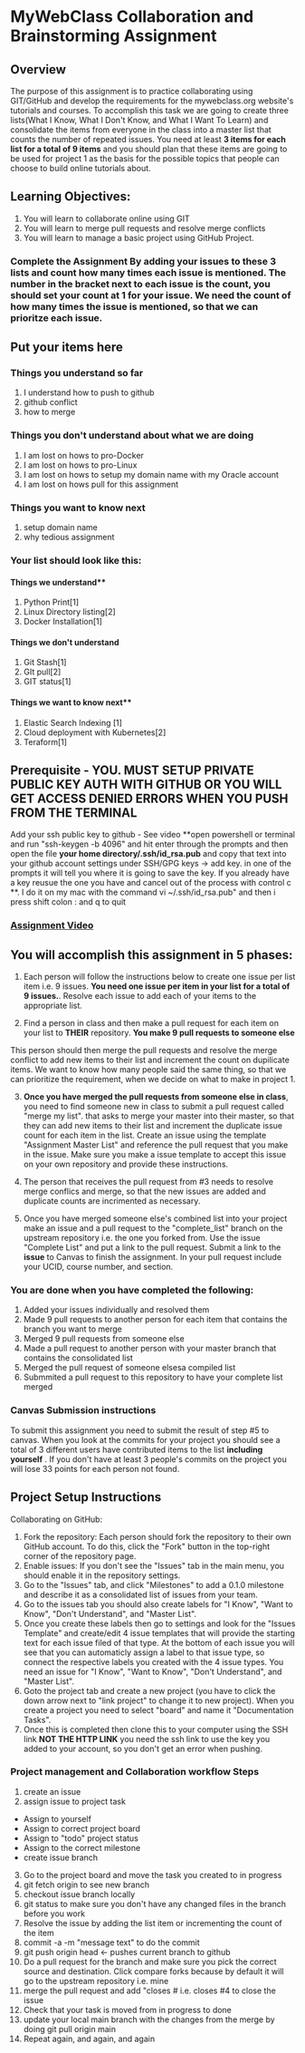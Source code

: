 # MyWebClass Collaboration and Brainstorming Assignment

## Overview

The purpose of this assignment is to practice collaborating using GIT/GitHub and develop the requirements for the mywebclass.org website's tutorials and courses.  To accomplish this task we are going to create three lists(What I Know, What I Don't Know, and What I Want To Learn) and consolidate the items from everyone in the class into a master list that counts the number of repeated issues.  You need at least **3 items for each list for a total of 9 items** and you should plan that these items are going to be used for project 1 as the basis for the possible topics that people can choose to build online tutorials about.   

## Learning Objectives:
1.  You will learn to collaborate online using GIT
2.  You will learn to merge pull requests and resolve merge conflicts
3.  You will learn to manage a basic project using GitHub Project.

### Complete the Assignment By adding your issues to these 3 lists and count how many times each issue is mentioned.  The number in the bracket next to each issue is the count, you should set your count at 1 for your issue.  We need the count of how many times the issue is mentioned, so that we can prioritze each issue.
## Put your items here
### Things you understand so far
1.  I understand how to push to github
2.  github conflict
3.  how to merge
### Things you don't understand about what we are doing
1. I am lost on hows to pro-Docker
2. I am lost on hows to pro-Linux
3. I am lost on hows to setup my domain name with my Oracle account
4. I am lost on hows pull for this assignment
### Things you want to know next
1. setup domain name
2. why tedious assignment

### Your list should look like this:
#### Things we understand**
1.  Python Print[1]
2.  Linux Directory listing[2] 
3.  Docker Installation[1]
#### Things we don't understand
1. Git Stash[1]
2. GIt pull[2]
3. GIT status[1]
#### Things we want to know next**
1.  Elastic Search Indexing [1]
2.  Cloud deployment with Kubernetes[2]
3.  Teraform[1]

## Prerequisite - YOU. MUST SETUP PRIVATE PUBLIC KEY AUTH WITH GITHUB OR YOU WILL GET ACCESS DENIED ERRORS WHEN YOU PUSH FROM THE TERMINAL
Add your ssh public key to github - See video
**open powershell or terminal and run "ssh-keygen -b 4096" and hit enter through the prompts and then open the file **your home directory/.ssh/id_rsa.pub** and copy that text into your github account settings under SSH/GPG keys -> add key.  in one of the prompts it will tell you where it is going to save the key.  If you already have a key reusue the one you have and cancel out of the process with control c **.  I do it on my mac with the command vi ~/.ssh/id_rsa.pub" and then i press shift colon : and q to quit

### [Assignment Video](https://youtu.be/UFLKojO3OtM)

## You will accomplish this assignment in 5 phases:

1.  Each person will follow the instructions below to create one issue per list item i.e. 9 issues.
  **You need one issue per item in your list for a total of 9 issues.**.  Resolve each issue to add each of your items to the appropriate list.

2.  Find a person in class and then make a pull request for each item on your list to **THEIR** repository.  **You make 9 pull requests to someone else**

This person should then merge the pull requests and resolve the merge conflict to add new items to their list and increment the count on dupilicate items.  We want to know how many people said the same thing, so that we can prioritize the requirement, when we decide on what to make in project 1.  

3.  **Once you have merged the pull requests from someone else in class**, you need to find someone new in class to submit a pull request called "merge my list".  that asks to merge your master into their master, so that they can add new items to their list and increment the duplicate issue count for each item in the list.  Create an issue using the template "Assignment Master List" and reference the pull request that you make in the issue.  Make sure you make a issue template to accept this issue on your own repository and provide these instructions.

4. The person that receives the pull request from #3 needs to resolve merge conflics and merge, so that the new issues are added and duplicate counts are incrimented as necessary.

5. Once you have merged someone else's combined list into your project make an issue and a pull request to the "complete_list" branch on the upstream repository i.e. the one you forked from. Use the issue "Complete List" and put a link to the pull request.  Submit a link to the **issue** to Canvas to finish the assignment.  In your pull request include your UCID,  course number, and section.  

### You are done when you have completed the following:
 
1.  Added your issues individually and resolved them
2.  Made 9 pull requests to another person for each item that contains the branch you want to merge 
3.  Merged 9 pull requests from someone else
3.  Made a pull request to another person with your master branch that contains the consolidated list 
4.  Merged the pull request of someone elsesa compiled list
5.  Submmited a pull request to this repository to have your complete list merged

### Canvas Submission instructions

To submit this assignment you need to submit the result of step #5 to canvas.  When you look at the commits for your project you should see a total of 3 different users have contributed items to the list **including yourself** .  If you don't have at least 3  people's commits on the project you will lose 33 points for each person not found.

## Project Setup Instructions
Collaborating on GitHub:

1. Fork the repository: Each person should fork the repository to their own GitHub account. To do this, click the "Fork" button in the top-right corner of the repository page.
2. Enable issues: If you don't see the "Issues" tab in the main menu, you should enable it in the repository settings. 
3. Go to the "Issues" tab, and click "Milestones" to add a 0.1.0 milestone and describe it as a consolidated list of issues from your team.  
4. Go to the issues tab you should also create labels for "I Know", "Want to Know", "Don't Understand", and "Master List".  
5. Once you create these labels then go to settings and look for the "Issues Template" and create/edit 4 issue templates that will provide the starting text for each issue filed of that type.  At the bottom of each issue you will see that you can automaticly assign a label to that issue type, so connect the respective labels you created with the 4 issue types.  You need an issue for "I Know", "Want to Know", "Don't Understand", and "Master List".
4. Goto the project tab and create a new project (you have to click the down arrow next to "link project" to change it to new project). When you create a project you need to select "board" and name it "Documentation Tasks".
5. Once this is completed then clone this to your computer using the SSH link **NOT THE HTTP LINK** you need the ssh link to use the key you added to your account, so you don't get an error when pushing.


### Project management and Collaboration workflow Steps
1. create an issue
2. assign issue to project task
*  Assign to yourself
*  Assign to correct project board
*  Assign to "todo" project status
*  Assign to the correct milestone
* create issue branch 
3.  Go to the project board and move the task you created to in progress
4. git fetch origin to see new branch
5. checkout issue branch locally
6. git status to make sure you don't have any changed files in the branch before you work
7. Resolve the issue by adding the list item or incrementing the count of the item
8. commit -a -m "message text" to do the commit 
9. git push origin head <- pushes current branch to github
10. Do a pull request for the branch and make sure you pick the correct source and destination.  Click compare forks because by default it will go to the upstream repository i.e. mine
11.  merge the pull request and add "closes #<issue number> i.e. closes #4 to close the issue
12.  Check that your task is moved from in progress to done
13.  update your local main branch with the changes from the merge by doing git pull origin main
14. Repeat again, and again, and again

